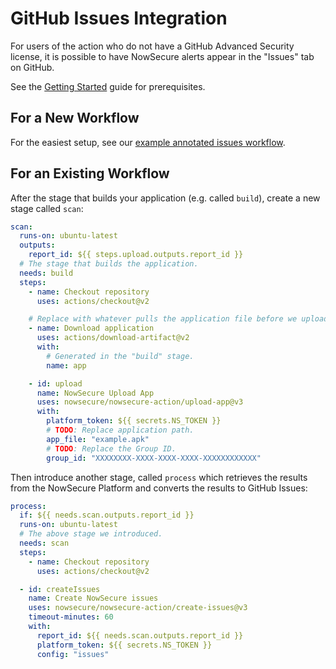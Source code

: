# GitHub Issues Integration

For users of the action who do not have a GitHub Advanced Security license, it is possible to have NowSecure alerts appear in the "Issues" tab on GitHub.

See the [Getting Started](./getting-started.md) guide for prerequisites.

## For a New Workflow

For the easiest setup, see our [example annotated issues workflow](../workflows/issues.yml).

## For an Existing Workflow

After the stage that builds your application (e.g. called `build`), create a new stage called `scan`:

```yml
scan:
  runs-on: ubuntu-latest
  outputs:
    report_id: ${{ steps.upload.outputs.report_id }}
  # The stage that builds the application.
  needs: build
  steps:
    - name: Checkout repository
      uses: actions/checkout@v2

    # Replace with whatever pulls the application file before we upload.
    - name: Download application
      uses: actions/download-artifact@v2
      with:
        # Generated in the "build" stage.
        name: app

    - id: upload
      name: NowSecure Upload App
      uses: nowsecure/nowsecure-action/upload-app@v3
      with:
        platform_token: ${{ secrets.NS_TOKEN }}
        # TODO: Replace application path.
        app_file: "example.apk"
        # TODO: Replace the Group ID.
        group_id: "XXXXXXXX-XXXX-XXXX-XXXX-XXXXXXXXXXXX"
```

Then introduce another stage, called `process` which retrieves the results from the NowSecure Platform and converts the results to GitHub Issues:

```yml
process:
  if: ${{ needs.scan.outputs.report_id }}
  runs-on: ubuntu-latest
  # The above stage we introduced.
  needs: scan
  steps:
    - name: Checkout repository
      uses: actions/checkout@v2

  - id: createIssues
    name: Create NowSecure issues
    uses: nowsecure/nowsecure-action/create-issues@v3
    timeout-minutes: 60
    with:
      report_id: ${{ needs.scan.outputs.report_id }}
      platform_token: ${{ secrets.NS_TOKEN }}
      config: "issues"
```
